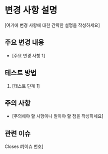 # 변경 사항 설명
[여기에 변경 사항에 대한 간략한 설명을 작성하세요]

## 주요 변경 내용
- [주요 변경 사항 1]

## 테스트 방법
1. [테스트 단계 1]

## 주의 사항
- [주의해야 할 사항이나 알아야 할 점을 작성하세요]

## 관련 이슈
Closes #[이슈 번호]
